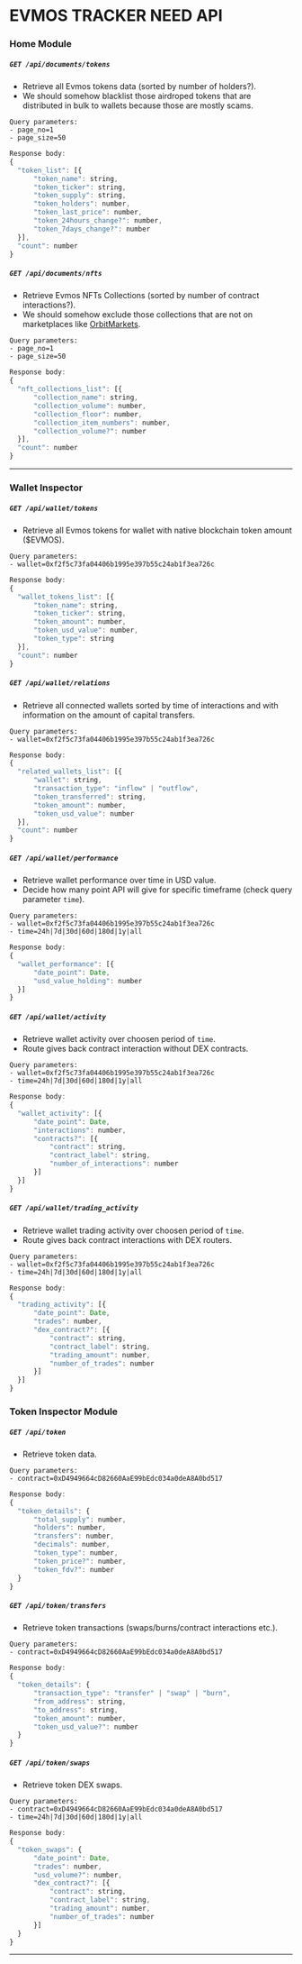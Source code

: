 # EVMOS TRACKER NEED API
### __Home Module__
##### `GET /api/documents/tokens`
- Retrieve all Evmos tokens data (sorted by number of holders?). 
- We should somehow blacklist those airdroped tokens that are distributed in bulk to wallets because those are mostly scams. 
```
Query parameters:
- page_no=1
- page_size=50
```
```js
Response body:
{
  "token_list": [{
      "token_name": string,
      "token_ticker": string,
      "token_supply": string,
      "token_holders": number,
      "token_last_price": number,
      "token_24hours_change?": number,
      "token_7days_change?": number
  }],
  "count": number
}
```
##### `GET /api/documents/nfts`
- Retrieve Evmos NFTs Collections (sorted by number of contract interactions?). 
- We should somehow exclude those collections that are not on marketplaces like [OrbitMarkets](https://www.orbitmarket.io).
```
Query parameters:
- page_no=1
- page_size=50
```
```js
Response body:
{
  "nft_collections_list": [{
      "collection_name": string,
      "collection_volume": number,
      "collection_floor": number,
      "collection_item_numbers": number,
      "collection_volume?": number
  }],
  "count": number
}
```


-----










### __Wallet Inspector__
##### `GET /api/wallet/tokens`
- Retrieve all Evmos tokens for wallet with native blockchain token amount ($EVMOS).
```
Query parameters:
- wallet=0xf2f5c73fa04406b1995e397b55c24ab1f3ea726c
```
```js
Response body:
{
  "wallet_tokens_list": [{
      "token_name": string,
      "token_ticker": string,
      "token_amount": number,
      "token_usd_value": number,
      "token_type": string
  }],
  "count": number
}
```
##### `GET /api/wallet/relations`
- Retrieve all connected wallets sorted by time of interactions and with information on the amount of capital transfers.
```
Query parameters:
- wallet=0xf2f5c73fa04406b1995e397b55c24ab1f3ea726c
```
```js
Response body:
{
  "related_wallets_list": [{
      "wallet": string,
      "transaction_type": "inflow" | "outflow",
      "token_transferred": string,
      "token_amount": number,
      "token_usd_value": number
  }],
  "count": number
}
```
##### `GET /api/wallet/performance`
- Retrieve wallet performance over time in USD value.
- Decide how many point API will give for specific timeframe (check query parameter `time`).
```
Query parameters:
- wallet=0xf2f5c73fa04406b1995e397b55c24ab1f3ea726c
- time=24h|7d|30d|60d|180d|1y|all
```
```js
Response body:
{
  "wallet_performance": [{
      "date_point": Date,
      "usd_value_holding": number
  }]
}
```
##### `GET /api/wallet/activity`
- Retrieve wallet activity over choosen period of `time`.
- Route gives back contract interaction without DEX contracts.
```
Query parameters:
- wallet=0xf2f5c73fa04406b1995e397b55c24ab1f3ea726c
- time=24h|7d|30d|60d|180d|1y|all
```
```js
Response body:
{
  "wallet_activity": [{
      "date_point": Date,
      "interactions": number,
      "contracts?": [{
          "contract": string,
          "contract_label": string,
          "number_of_interactions": number
      }]
  }]
}
```
##### `GET /api/wallet/trading_activity`
- Retrieve wallet trading activity over choosen period of `time`.
- Route gives back contract interactions with DEX routers.
```
Query parameters:
- wallet=0xf2f5c73fa04406b1995e397b55c24ab1f3ea726c
- time=24h|7d|30d|60d|180d|1y|all
```
```js
Response body:
{
  "trading_activity": [{
      "date_point": Date,
      "trades": number,
      "dex_contract?": [{
          "contract": string,
          "contract_label": string,
          "trading_amount": number,
          "number_of_trades": number
      }]
  }]
}
```









### __Token Inspector Module__
##### `GET /api/token`
- Retrieve token data.
```
Query parameters:
- contract=0xD4949664cD82660AaE99bEdc034a0deA8A0bd517
```
```js
Response body:
{
  "token_details": {
      "total_supply": number,
      "holders": number,
      "transfers": number,
      "decimals": number,
      "token_type": number,
      "token_price?": number,
      "token_fdv?": number
  }
}
```
##### `GET /api/token/transfers`
- Retrieve token transactions (swaps/burns/contract interactions etc.).
```
Query parameters:
- contract=0xD4949664cD82660AaE99bEdc034a0deA8A0bd517
```
```js
Response body:
{
  "token_details": {
      "transaction_type": "transfer" | "swap" | "burn",
      "from_address": string,
      "to_address": string,
      "token_amount": number,
      "token_usd_value?": number
  }
}
```
##### `GET /api/token/swaps`
- Retrieve token DEX swaps.
```
Query parameters:
- contract=0xD4949664cD82660AaE99bEdc034a0deA8A0bd517
- time=24h|7d|30d|60d|180d|1y|all
```
```js
Response body:
{
  "token_swaps": {
      "date_point": Date,
      "trades": number,
      "usd_volume?": number,
      "dex_contract?": [{
          "contract": string,
          "contract_label": string,
          "trading_amount": number,
          "number_of_trades": number
      }]
  }
}
```
-----
